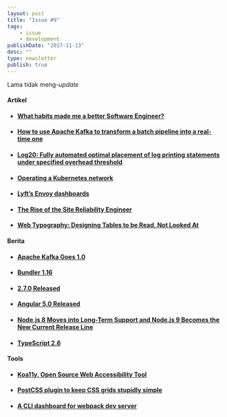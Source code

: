 ```yaml
---
layout: post
title: "Issue #9"
tags:
    - issue
    - development
publishDate: "2017-11-13"
desc: ""
type: newsletter
publish: true
---
```


Lama tidak meng-<i>update</i> 

#### Artikel
- #### [What habits made me a better Software Engineer?](https://hackernoon.com/what-habits-made-me-a-better-software-engineer-47e7d54b8fa)
- #### [How to use Apache Kafka to transform a batch pipeline into a real-time one](https://medium.com/@stephane.maarek/how-to-use-apache-kafka-to-transform-a-batch-pipeline-into-a-real-time-one-831b48a6ad85)
- #### [Log20: Fully automated optimal placement of log printing statements under specified overhead threshold](https://blog.acolyer.org/2017/11/03/log20-fully-automated-optimal-placement-of-log-printing-statements-under-specified-overhead-threshold/)
- #### [Operating a Kubernetes network](https://jvns.ca/blog/2017/10/10/operating-a-kubernetes-network/)
- #### [Lyft’s Envoy dashboards](https://medium.com/@mattklein123/lyfts-envoy-dashboards-5c91738816b1?utm_source=jeniustech)
- #### [The Rise of the Site Reliability Engineer](https://blog.newrelic.com/2017/10/30/site-reliability-engineer-sre/)
- #### [Web Typography: Designing Tables to be Read, Not Looked At](https://alistapart.com/article/web-typography-tables)


#### Berita
- #### [Apache Kafka Goes 1.0](https://www.confluent.io/blog/apache-kafka-goes-1-0/)
- #### [Bundler 1.16](http://bundler.io/blog/2017/10/31/bundler-1-16.html)
- #### [2.7.0 Released](http://blog.rubygems.org/2017/11/01/2.7.0-released.html)
- #### [Angular 5.0 Released](https://blog.angular.io/version-5-0-0-of-angular-now-available-37e414935ced)
- #### [Node.js 8 Moves into Long-Term Support and Node.js 9 Becomes the New Current Release Line](https://medium.com/the-node-js-collection/news-node-js-8-moves-into-long-term-support-and-node-js-9-becomes-the-new-current-release-line-74cf754a10a0)
- #### [TypeScript 2.6](https://blogs.msdn.microsoft.com/typescript/2017/10/31/announcing-typescript-2-6/)

#### Tools
- #### [Koa11y, Open Source Web Accessibility Tool](https://open-indy.github.io/Koa11y/)
- #### [PostCSS plugin to keep CSS grids stupidly simple ](https://github.com/sylvainpolletvillard/postcss-grid-kiss?utm_source=jeniustech)
- #### [A CLI dashboard for webpack dev server](https://github.com/FormidableLabs/webpack-dashboard)

